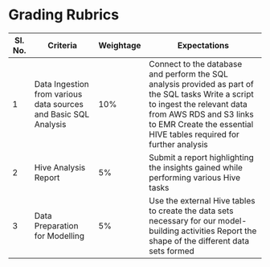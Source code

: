 # Grading Rubrics

| **Sl. No.** | **Criteria**                                                    | **Weightage** | **Expectations**                                                                                                                                                                                                                  |
| ----------- | --------------------------------------------------------------- | ------------- | --------------------------------------------------------------------------------------------------------------------------------------------------------------------------------------------------------------------------------- |
| 1           | Data Ingestion from various data sources and Basic SQL Analysis | 10%           | Connect to the database and perform the SQL analysis provided as part of the SQL tasks Write a script to ingest the relevant data from AWS RDS and S3 links to EMR Create the essential HIVE tables required for further analysis |
| 2           | Hive Analysis Report                                            | 5%            | Submit a report highlighting the insights gained while performing various Hive tasks                                                                                                                                              |
| 3           | Data Preparation for Modelling                                  | 5%            | Use the external Hive tables to create the data sets necessary for our model-building activities Report the shape of the different data sets formed                                                                               |


